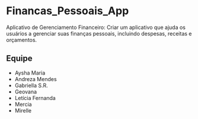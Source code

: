 # Financas_Pessoais_App
Aplicativo de Gerenciamento Financeiro: Criar um aplicativo que ajuda os usuários a gerenciar suas finanças pessoais, incluindo despesas, receitas e orçamentos.

## Equipe
- Aysha Maria
- Andreza Mendes
- Gabriella S.R.
- Geovana
- Letícia Fernanda
- Mercia
- Mirelle
